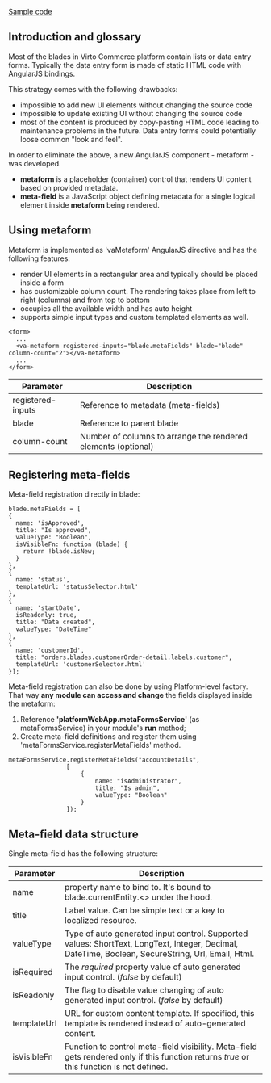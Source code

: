 [Sample code](https://github.com/VirtoCommerce/vc-samples/blob/master/MemberExtensionSampleModule/Scripts/extMembers.js#L14)

## Introduction and glossary

Most of the blades in Virto Commerce platform contain lists or data entry forms. Typically the data entry form is made of static HTML code with AngularJS bindings. 

This strategy comes with the following drawbacks:

* impossible to add new UI elements without changing the source code
* impossible to update existing UI without changing the source code
* most of the content is produced by copy-pasting HTML code leading to maintenance problems in the future. Data entry forms could potentially loose common "look and feel".

In order to eliminate the above, a new AngularJS component - metaform - was developed.

  * **metaform** is a placeholder (container) control that renders UI content based on provided metadata.
  * **meta-field** is a JavaScript object defining metadata for a single logical element inside **metaform** being rendered.

## Using metaform

Metaform is implemented as 'vaMetaform' AngularJS directive and has the following features:

* render UI elements in a rectangular area and typically should be placed inside a form
* has customizable column count. The rendering takes place from left to right (columns) and from top to bottom
* occupies all the available width and has auto height
* supports simple input types and custom templated elements as well.

```
<form>
  ...
  <va-metaform registered-inputs="blade.metaFields" blade="blade" column-count="2"></va-metaform>
  ...
</form>
```

|Parameter|Description|
|---------|-----------|
|registered-inputs|Reference to metadata (meta-fields)|
|blade|Reference to parent blade|
|column-count|Number of columns to arrange the rendered elements (optional)|

## Registering meta-fields

Meta-field registration directly in blade:

```
blade.metaFields = [
{
  name: 'isApproved',
  title: "Is approved",
  valueType: "Boolean",
  isVisibleFn: function (blade) {
    return !blade.isNew;
  }
},
{
  name: 'status',
  templateUrl: 'statusSelector.html'
},
{
  name: 'startDate',
  isReadonly: true,
  title: "Data created",
  valueType: "DateTime"
},
{
  name: 'customerId',
  title: "orders.blades.customerOrder-detail.labels.customer",
  templateUrl: 'customerSelector.html'
}];
```

Meta-field registration can also be done by using Platform-level factory. That way **any module can access and change** the fields displayed inside the metaform:

1. Reference **'platformWebApp.metaFormsService'** (as metaFormsService) in your module's **run** method;
2. Create meta-field definitions and register them using 'metaFormsService.registerMetaFields' method.

```
metaFormsService.registerMetaFields("accountDetails",
                [
                    {
                        name: "isAdministrator",
                        title: "Is admin",
                        valueType: "Boolean"
                    }
                ]);
```

## Meta-field data structure

Single meta-field has the following structure:

|Parameter|Description|
|---------|-----------|
|name|property name to bind to. It's bound to blade.currentEntity.<<name>> under the hood.|
|title|Label value. Can be simple text or a key to localized resource.|
|valueType|Type of auto generated input control. Supported values: ShortText, LongText, Integer, Decimal, DateTime, Boolean, SecureString, Url, Email, Html.|
|isRequired|The *required* property value of auto generated input control. (*false* by default)|
|isReadonly|The flag to disable value changing of auto generated input control. (*false* by default)|
|templateUrl|URL for custom content template. If specified, this template is rendered instead of auto-generated content.|
|isVisibleFn|Function to control meta-field visibility. Meta-field gets rendered only if this function returns *true* or this function is not defined.|

